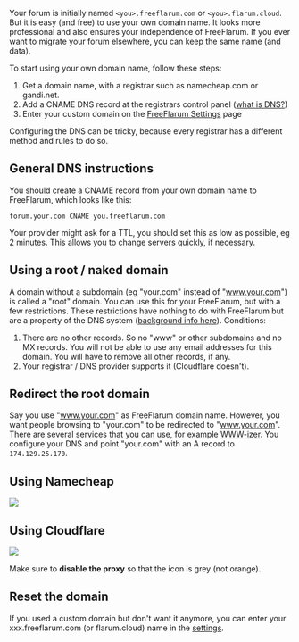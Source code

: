 Your forum is initially named `<you>.freeflarum.com` or `<you>.flarum.cloud`. But it is easy (and free) to use your own domain name. It looks more professional and also ensures your independence of FreeFlarum. If you ever want to migrate your forum elsewhere, you can keep the same name (and data).

To start using your own domain name, follow these steps:

1. Get a domain name, with a registrar such as namecheap.com or gandi.net. 
1. Add a CNAME DNS record at the registrars control panel ([what is DNS?](https://dnsmadeeasy.com/support/what-is-dns/))
1. Enter your custom domain on the [FreeFlarum Settings](https://www.freeflarum.com/settings) page

Configuring the DNS can be tricky, because every registrar has a different method and rules to do so. 

## General DNS instructions

You should create a CNAME record from your own domain name to FreeFlarum, which looks like this:

```
forum.your.com CNAME you.freeflarum.com
```

Your provider might ask for a TTL, you should set this as low as possible, eg 2 minutes. This allows you to change servers quickly, if necessary.

## Using a root / naked domain

A domain without a subdomain (eg "your.com" instead of "www.your.com") is called a "root" domain. You can use this for your FreeFlarum, but with a few restrictions. These restrictions have nothing to do with FreeFlarum but are a property of the DNS system ([background info here](https://medium.freecodecamp.org/why-cant-a-domain-s-root-be-a-cname-8cbab38e5f5c)). Conditions:

1. There are no other records. So no "www" or other subdomains and no MX records. You will not be able to use any email addresses for this domain. You will have to remove all other records, if any.
1. Your registrar / DNS provider supports it (Cloudflare doesn't).

## Redirect the root domain

Say you use "www.your.com" as FreeFlarum domain name. However, you want people browsing to "your.com" to be redirected to "www.your.com". There are several services that you can use, for example [WWW-izer](http://wwwizer.com/). You configure your DNS and point "your.com" with an A record to `174.129.25.170`.

## Using Namecheap

![](https://buq.eu/screenshots/UGyVEpRGUQtalMytIlkH5ijM.png)

## Using Cloudflare

![](https://buq.eu/screenshots/MMlyMjo6I6Hb7IfSXwHXOaxu.png)

Make sure to **disable the proxy** so that the icon is grey (not orange).

## Reset the domain

If you used a custom domain but don't want it anymore, you can enter your xxx.freeflarum.com (or flarum.cloud) name in the [settings](/settings).
